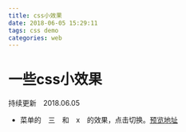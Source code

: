```yaml
---
title: css小效果
date: 2018-06-05 15:29:11
tags: css demo
categories: web
---
```

# 一些css小效果

持续更新　2018.06.05

- 菜单的　三　和　x　的效果，点击切换。[预览地址](https://joo-fanchang.github.io/css-demo/01.menu.html)